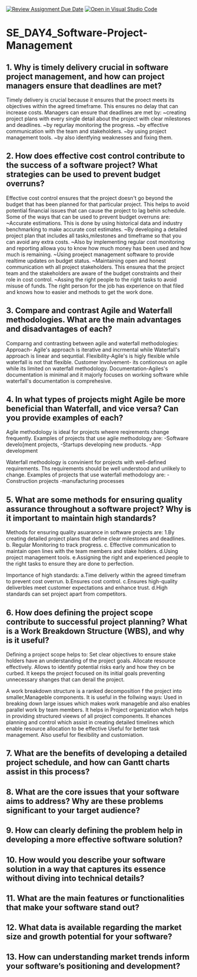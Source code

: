 [![Review Assignment Due Date](https://classroom.github.com/assets/deadline-readme-button-22041afd0340ce965d47ae6ef1cefeee28c7c493a6346c4f15d667ab976d596c.svg)](https://classroom.github.com/a/9pw6JKcu)
[![Open in Visual Studio Code](https://classroom.github.com/assets/open-in-vscode-2e0aaae1b6195c2367325f4f02e2d04e9abb55f0b24a779b69b11b9e10269abc.svg)](https://classroom.github.com/online_ide?assignment_repo_id=18527886&assignment_repo_type=AssignmentRepo)
# SE_DAY4_Software-Project-Management
## 1. Why is timely delivery crucial in software project management, and how can project managers ensure that deadlines are met?
  Timely delivery is crucial because  it ensures that the proect meets its objectives within the agreed timeframe. This ensures no delay that can increase costs.
  Managers can ensure that deadlines are met by:
  ~creating project plans with every single detail about the project with clear     milestones and deadlines.
  ~by regurlay monitoring the progress.
  ~by effective communication with the team and stakeholders.
  ~by using project management tools.
  ~by also identfying weaknesses and fixing them.
  
## 2. How does effective cost control contribute to the success of a software project? What strategies can be used to prevent budget overruns?
  Effective cost control ensures that the project doesn't go beyond the budget that has been planned for that particular project. This helps to avoid potential financial issues that can cause the project to lag behin schedule.
  Some of the ways that can be used to prevent budget overruns are:
~Accurate estimations. This is done by using historical data and industry benchmarking to make accurate cost estimates.
~By developing a detailed project plan that includes  all tasks,milestones and timeframe so that you can avoid any extra costs.
~Also by implementing regular cost monitoring and reporting allowa you to know how much money has been used and how much is remaining.
~Using proeject management software to provide realtime updates on budget status.
~Maintaining open and honest communication wth all project stakeholders. This ensurea that the project team and the stakeholders are aware of the budget constraints and their role in cost control.
~Assing the right people to the right tasks to avoid misuse of funds. The right person for the job has experience on that filed and knows how to easier and methods to get the work done.

## 3. Compare and contrast Agile and Waterfall methodologies. What are the main advantages and disadvantages of each?
Comparng and contrasting between agile and waterfall methodologies:
Approach- Agile's approach is iterative and incrmental while Waterfall's approach is     linear and sequntial.
Flexibility-Agile's is higly flexible while waterfall is not that flexible.
Customer Involvement- its contionous on agile while its limited on waterfall methodology.
Documentation-Agiles's documentation is minimal and it majorly focuses on working software while waterfall's documentation is comprehesive.
## 4. In what types of projects might Agile be more beneficial than Waterfall, and vice versa? Can you provide examples of each?
  Agile methodology is ideal for projects wheere reqirements change frequently.
  Examples of projects that use agile methodology are:
    -Software develo[ment projects,
    -Startups developing new products.
    -App development

  Waterfall methodology is convinient for projects with well-defined requirements. Ths requirements should be well understood and unlikely to change.
    Examples of projects that use waterfall methodology are:
      -Construction projects
      -manufacturing processes
      
  ## 5. What are some methods for ensuring quality assurance throughout a software project? Why is it important to maintain high standards?
Methods for ensuring quality asuarance in software projects are:
  1.By creating detailed project plans that define clear milestones and deadlines.
  b. Regular Monitoring to track progress.
  c. Effective communication to maintain open lines with the team members and stake holders.
  d.Using project management tools.
  e.Assigning the right and experienced people to the right tasks to ensure they are done to perfection.

Importance of high standards:
  a.Time deliverly within the agreed timefram to prevent cost overrun.
  b.Ensures cost control.
  c.Ensures high-quality deliverbles meet customer expectations and enhance trust.
  d.High standards can set  project apart from competitors.
  
## 6. How does defining the project scope contribute to successful project planning? What is a Work Breakdown Structure (WBS), and why is it useful?
  Defining a project scope helps to:
    Set clear objectives to ensure stake holders have an understanding of the     project goals.
    Allocate resource effectively.
    Allows to identify potential risks early and how they cn be curbed.
    It keeps the project focused on its initial goals preventing unnecessary      shanges that can derail the project.

  A work breakdown structure is a ranked decomposition f the project into smaller,Manageble components.
  It is useful in the follwing ways:
    Used in breaking down large issues which makes work manageble and also enables parallel work by team members.
    It helps in Project organization whch helps in providing structured vieews of all project components.
    It ehances planning and control which assist in creating detailed timelines which enable resource allocation to be effective
    Useful for better task management.
    Also useful for flexibility and customiation.
    
    
    
   
## 7. What are the benefits of developing a detailed project schedule, and how can Gantt charts assist in this process?
## 8. What are the core issues that your software aims to address? Why are these problems significant to your target audience?
## 9. How can clearly defining the problem help in developing a more effective software solution?
## 10. How would you describe your software solution in a way that captures its essence without diving into technical details?
## 11. What are the main features or functionalities that make your software stand out?
## 12. What data is available regarding the market size and growth potential for your software?
## 13. How can understanding market trends inform your software’s positioning and development?
